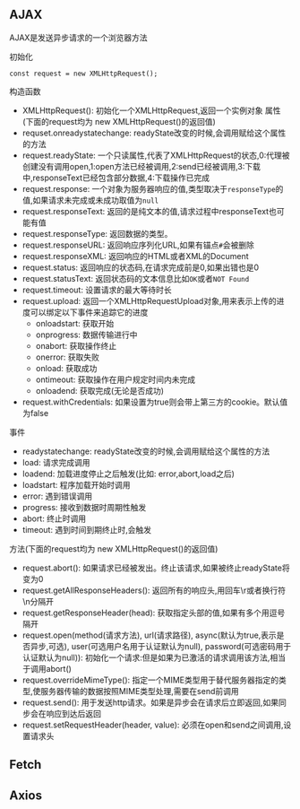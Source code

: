 ## AJAX
AJAX是发送异步请求的一个浏览器方法

初始化
```
const request = new XMLHttpRequest();
```
构造函数
- XMLHttpRequest(): 初始化一个XMLHttpRequest,返回一个实例对象
属性 (下面的request均为 new XMLHttpRequest()的返回值)
- requset.onreadystatechange: readyState改变的时候,会调用赋给这个属性的方法
- request.readyState: 一个只读属性,代表了XMLHttpRequest的状态,0:代理被创建没有调用open,1:open方法已经被调用,2:send已经被调用,3:下载中,responseText已经包含部分数据,4:下载操作已完成
- request.response: 一个对象为服务器响应的值,类型取决于`responseType`的值,如果请求未完成或未成功取值为`null`
- request.responseText: 返回的是纯文本的值,请求过程中responseText也可能有值
- request.responseType: 返回数据的类型。
- request.responseURL: 返回响应序列化URL,如果有锚点`#`会被删除
- request.responseXML: 返回响应的HTML或者XML的Document
- request.status: 返回响应的状态码,在请求完成前是0,如果出错也是0
- request.statusText: 返回状态码的文本信息比如`OK`或者`NOT Found`
- request.timeout: 设置请求的最大等待时长
- request.upload: 返回一个XMLHttpRequestUpload对象,用来表示上传的进度可以绑定以下事件来追踪它的进度
   - onloadstart: 获取开始
   - onprogress: 数据传输进行中
   - onabort: 获取操作终止
   - onerror: 获取失败
   - onload: 获取成功
   - ontimeout: 获取操作在用户规定时间内未完成
   - onloadend: 获取完成(无论是否成功)
- request.withCredentials: 如果设置为true则会带上第三方的cookie。默认值为false

事件
- readystatechange: readyState改变的时候,会调用赋给这个属性的方法
- load: 请求完成调用
- loadend: 加载进度停止之后触发(比如: error,abort,load之后)
- loadstart: 程序加载开始时调用
- error: 遇到错误调用
- progress: 接收到数据时周期性触发
- abort: 终止时调用
- timeout: 遇到时间到期终止时,会触发

方法(下面的request均为 new XMLHttpRequest()的返回值)
- request.abort(): 如果请求已经被发出。终止该请求,如果被终止readyState将变为0
- request.getAllResponseHeaders(): 返回所有的响应头,用回车\r或者换行符\n分隔开
- request.getResponseHeader(head): 获取指定头部的值,如果有多个用逗号隔开
- request.open(method(请求方法), url(请求路径), async(默认为true,表示是否异步,可选), user(可选用户名用于认证默认为null), password(可选密码用于认证默认为null)): 初始化一个请求:但是如果为已激活的请求调用该方法,相当于调用abort()
- request.overrideMimeType(): 指定一个MIME类型用于替代服务器指定的类型,使服务器传输的数据按照MIME类型处理,需要在send前调用
- request.send(): 用于发送http请求。如果是异步会在请求后立即返回,如果同步会在响应到达后返回
- request.setRequestHeader(header, value): 必须在open和send之间调用,设置请求头

## Fetch

## Axios